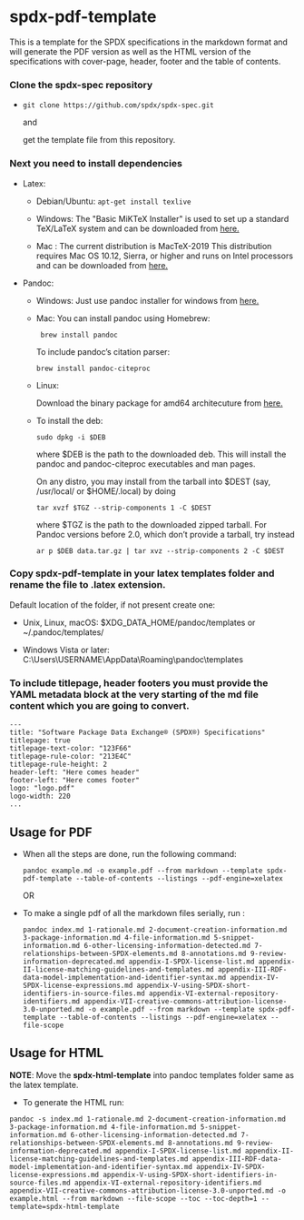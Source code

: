 # spdx-pdf-template
This is a template for the SPDX specifications in the markdown format and will generate the PDF version as well as the HTML version of the specifications with cover-page, header, footer and the table of contents.

### Clone the spdx-spec repository

  * ``git clone https://github.com/spdx/spdx-spec.git``
    
    and
    
    get the template file from this repository.

### Next you need to install dependencies

  * Latex: 

    + Debian/Ubuntu: ``apt-get install texlive``

    + Windows: The "Basic MiKTeX Installer" is used to set up a standard TeX/LaTeX system and can be downloaded from [here.](https://miktex.org/download)

    + Mac : The current distribution is MacTeX-2019
      This distribution requires Mac OS 10.12, Sierra, or higher and runs on Intel processors and can be downloaded from [here.](http://www.tug.org/mactex/mactex-download.html) 



  * Pandoc:

    + Windows: Just use pandoc installer for windows from [here.](https://github.com/jgm/pandoc/releases/download/2.7.2/pandoc-2.7.2-windows-x86_64.msi)

    + Mac:  You can install pandoc using Homebrew:

         `` brew install pandoc``

         To include pandoc’s citation parser:

         ``brew install pandoc-citeproc``    

    + Linux: 

         Download the binary package for amd64 architecuture from [here.](https://github.com/jgm/pandoc/releases/latest)

     + To install the deb:

         ``sudo dpkg -i $DEB``

         where $DEB is the path to the downloaded deb. This will install the pandoc and pandoc-citeproc executables and man pages.
      
         On any distro, you may install from the tarball into $DEST (say, /usr/local/ or $HOME/.local) by doing

         ``tar xvzf $TGZ --strip-components 1 -C $DEST``

         where $TGZ is the path to the downloaded zipped tarball. For Pandoc versions before 2.0, which don’t provide a tarball, try instead

         ``ar p $DEB data.tar.gz | tar xvz --strip-components 2 -C $DEST``



### Copy spdx-pdf-template in your latex templates folder and rename the file to .latex extension.
   Default location of the folder, if not present create one:

   * Unix, Linux, macOS: $XDG_DATA_HOME/pandoc/templates or ~/.pandoc/templates/

   * Windows Vista or later: C:\Users\USERNAME\AppData\Roaming\pandoc\templates

### To include titlepage, header footers you must provide the YAML metadata block at the very starting of the md file content    which you are going to convert.


```markdown---
---
title: "Software Package Data Exchange® (SPDX®) Specifications"
titlepage: true
titlepage-text-color: "123F66"
titlepage-rule-color: "213E4C"
titlepage-rule-height: 2
header-left: "Here comes header"
footer-left: "Here comes footer"
logo: "logo.pdf"
logo-width: 220
...
```

## Usage for PDF

  * When all the steps are done, run the following command:
   
    ``pandoc example.md -o example.pdf --from markdown --template spdx-pdf-template --table-of-contents --listings --pdf-engine=xelatex``

    OR
    
  * To make a single pdf of all the markdown files serially, run :

    ``pandoc index.md 1-rationale.md 2-document-creation-information.md 3-package-information.md 4-file-information.md 5-snippet-information.md 6-other-licensing-information-detected.md 7-relationships-between-SPDX-elements.md 8-annotations.md 9-review-information-deprecated.md appendix-I-SPDX-license-list.md appendix-II-license-matching-guidelines-and-templates.md appendix-III-RDF-data-model-implementation-and-identifier-syntax.md appendix-IV-SPDX-license-expressions.md appendix-V-using-SPDX-short-identifiers-in-source-files.md appendix-VI-external-repository-identifiers.md appendix-VII-creative-commons-attribution-license-3.0-unported.md -o example.pdf --from markdown --template spdx-pdf-template --table-of-contents --listings --pdf-engine=xelatex --file-scope``
    

## Usage for HTML

**NOTE**: Move the **spdx-html-template** into pandoc templates folder same as the latex template.

  * To generate the HTML run:

  ``pandoc -s index.md 1-rationale.md 2-document-creation-information.md 3-package-information.md 4-file-information.md 5-snippet-information.md 6-other-licensing-information-detected.md 7-relationships-between-SPDX-elements.md 8-annotations.md 9-review-information-deprecated.md appendix-I-SPDX-license-list.md appendix-II-license-matching-guidelines-and-templates.md appendix-III-RDF-data-model-implementation-and-identifier-syntax.md appendix-IV-SPDX-license-expressions.md appendix-V-using-SPDX-short-identifiers-in-source-files.md appendix-VI-external-repository-identifiers.md appendix-VII-creative-commons-attribution-license-3.0-unported.md -o example.html --from markdown --file-scope --toc --toc-depth=1 --template=spdx-html-template ``
